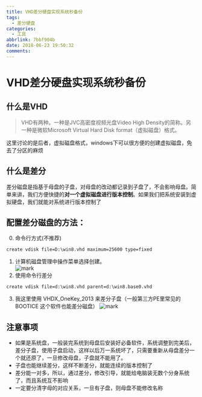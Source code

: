```yaml
---
title: VHD差分硬盘实现系统秒备份
tags:
  - 差分硬盘
categories:
  - 工具
abbrlink: 7bbf904b
date: 2018-06-23 19:50:32
comments:
---
```

# VHD差分硬盘实现系统秒备份
## 什么是VHD
>VHD有两种。一种是JVC高密度视频光盘Video High Density的简称。另一种是微软Microsoft Virtual Hard Disk format（虚拟磁盘）格式。  

这里讨论的是后者，虚拟磁盘格式，windows下可以很方便的创建虚拟磁盘，免去了分区的麻烦<!-- more -->
## 什么是差分
差分磁盘是指基于母盘的子盘，对母盘的改动都记录到子盘了，不会影响母盘。简单来讲，我们方便快捷的**对一个虚拟磁盘进行版本控制**。如果我们把系统安装到虚拟硬盘，我们就能对系统进行版本控制了

## 配置差分磁盘的方法：  

0. 命令行方式(不推荐)
```
create vdisk file=D:\win8.vhd maximum=25600 type=fixed
```
1. 计算机磁盘管理中操作菜单选择创建。  
![mark](/../../Photos/180623/KC3IE8ljH8.png)
2. 使用命令行差分
``` 
create vdisk file=d:\win8.vhd parent=d:\win8.base0.vhd
```
3. 我这里使用 VHDX_OneKey_2013  来差分子盘（一般第三方PE里常见的BOOTICE 这个软件也能差分磁盘）
![mark](/../../Photos/180623/kAI5g7b7kj.png)

## 注意事项
* 如果是系统盘，一般装完系统到母盘后安装好必备软件，系统调整到完美后，差分子盘，使用子盘启动，这样以后万一系统坏了，只需要重新从母盘差分一个就还原了，一旦修改母盘，子盘就不能用了。
* 子盘也能继续差分，这样不断差分，就能连续的版本控制了
* 差分能一对多，所以，通过差分，修改引导，就能给电脑装无数个分身系统了，而且系统互不影响
* 一定要分清字母的对应关系，一旦有子盘，则母盘不能修改名称